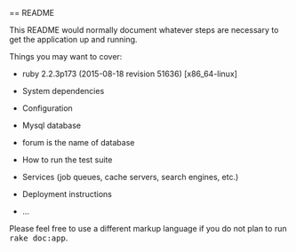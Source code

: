 == README

This README would normally document whatever steps are necessary to get the
application up and running.

Things you may want to cover:

* ruby 2.2.3p173 (2015-08-18 revision 51636) [x86_64-linux]

* System dependencies

* Configuration

* Mysql database

* forum is the name of database

* How to run the test suite

* Services (job queues, cache servers, search engines, etc.)

* Deployment instructions

* ...


Please feel free to use a different markup language if you do not plan to run
<tt>rake doc:app</tt>.
